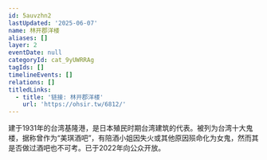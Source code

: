 ```yaml
---
id: 5auvzhn2
lastUpdated: '2025-06-07'
name: 林开郡洋楼
aliases: []
layer: 2
eventDate: null
categoryId: cat_9yUWRRAg
tagIds: []
timelineEvents: []
relations: []
titledLinks:
  - title: '链接: 林开郡洋楼'
    url: 'https://ohsir.tw/6812/'
---
```

建于1931年的台湾基隆港，是日本殖民时期台湾建筑的代表。被列为台湾十大鬼楼，据称曾作为“美琪酒吧”，有陪酒小姐因失火或其他原因殒命化为女鬼，然而其是否做过酒吧也不可考。已于2022年向公众开放。
